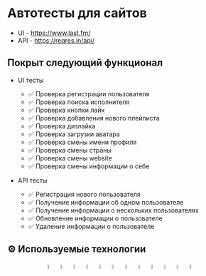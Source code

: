 # Автотесты для сайтов

* UI - https://www.last.fm/
* API - https://reqres.in/api/

## Покрыт следующий функционал
* UI тесты
    * ✅ Проверка регистрации пользователя
    * ✅ Проверка поиска исполнителя
    * ✅ Проверка кнопки лайк
    * ✅ Проверка добавления нового плейлиста
    * ✅ Проверка дизлайка
    * ✅ Проверка загрузки аватара
    * ✅ Проверка смены имени профиля
    * ✅ Проверка смены страны
    * ✅ Проверка смены website
    * ✅ Проверка смены информации о себе


* API тесты
  * ✅ Регистрация нового пользователя
  * ✅ Получение информации об одном пользователе
  * ✅ Получение информации о нескольких пользователях
  * ✅ Обновление информации о пользователе
  * ✅ Удаление информации о пользователе


## :gear: Используемые технологии
<p  align="center">
  <code><img width="5%" title="Pycharm" src="images/logo/pycharm.png"></code>
  <code><img width="5%" title="Python" src="images/logo/python.png"></code>
  <code><img width="5%" title="Pytest" src="images/logo/pytest.png"></code>
  <code><img width="5%" title="Selene" src="images/logo/selene.png"></code>
  <code><img width="5%" title="Selenium" src="images/logo/selenium.png"></code>
  <code><img width="5%" title="GitHub" src="images/logo/github.png"></code>
  <code><img width="5%" title="Jenkins" src="images/logo/jenkins.png"></code>
  <code><img width="5%" title="Docker" src="images/logo/docker.png"></code>
  <code><img width="5%" title="Selenoid" src="images/logo/selenoid.png"></code>
  <code><img width="5%" title="Allure Report" src="images/logo/allure_report.png"></code>
  <code><img width="5%" title="Allure TestOps" src="images/logo/allure_testops.png"></code>
<!--   <code><img width="5%" title="Jira" src="images/logo/jira.png"></code> -->
  <code><img width="5%" title="Telegram" src="images/logo/tg.png"></code>
</p>